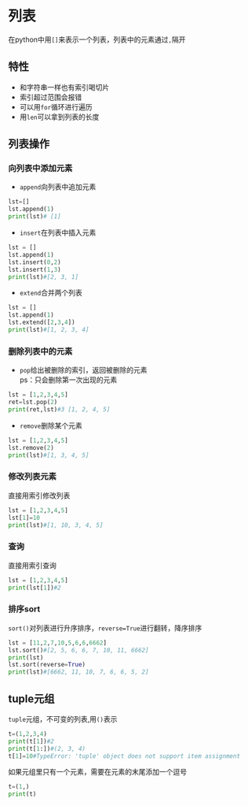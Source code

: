# 列表
在python中用`[]`来表示一个列表，列表中的元素通过`,`隔开

## 特性
* 和字符串一样也有索引喝切片
* 索引超过范围会报错
* 可以用`for`循环进行遍历
* 用`len`可以拿到列表的长度

## 列表操作
### 向列表中添加元素
* `append`向列表中追加元素
```python
lst=[]
lst.append(1)
print(lst)# [1]
```
* `insert`在列表中插入元素
```python
lst = []
lst.append(1)
lst.insert(0,2)
lst.insert(1,3)
print(lst)#[2, 3, 1]
```
* `extend`合并两个列表
```python
lst = []
lst.append(1)
lst.extend([2,3,4])
print(lst)#[1, 2, 3, 4]
```

### 删除列表中的元素
* `pop`给出被删除的索引，返回被删除的元素  
ps：只会删除第一次出现的元素
```python
lst = [1,2,3,4,5]
ret=lst.pop(2)
print(ret,lst)#3 [1, 2, 4, 5]
```
* `remove`删除某个元素
```python
lst = [1,2,3,4,5]
lst.remove(2)
print(lst)#[1, 3, 4, 5]
```
### 修改列表元素
直接用索引修改列表
```python
lst = [1,2,3,4,5]
lst[1]=10
print(lst)#[1, 10, 3, 4, 5]
```
### 查询
直接用索引查询
```python
lst = [1,2,3,4,5]
print(lst[1])#2
```
### 排序sort
`sort()`对列表进行升序排序，`reverse=True`进行翻转，降序排序
```python
lst = [11,2,7,10,5,6,6,6662]
lst.sort()#[2, 5, 6, 6, 7, 10, 11, 6662]
print(lst)
lst.sort(reverse=True)
print(lst)#[6662, 11, 10, 7, 6, 6, 5, 2]
```

## tuple元组
`tuple`元组，不可变的列表,用`()`表示
```python
t=(1,2,3,4)
print(t[1])#2
print(t[1:])#(2, 3, 4)
t[1]=10#TypeError: 'tuple' object does not support item assignment
```
如果元组里只有一个元素，需要在元素的末尾添加一个逗号
```python
t=(1,)
print(t)
```
